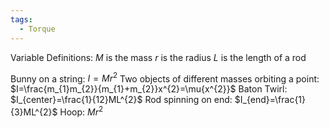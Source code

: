 ```yaml
---
tags:
  - Torque
---
```

Variable Definitions:
$M$ is the mass
$r$ is the radius
$L$ is the length of a rod

Bunny on a string: $I=Mr^{2}$ 
Two objects of different masses orbiting a point: $I=\frac{m_{1}m_{2}}{m_{1}+m_{2}}x^{2}=\mu{x^{2}}$
Baton Twirl: $I_{center}=\frac{1}{12}ML^{2}$
Rod spinning on end: $I_{end}=\frac{1}{3}ML^{2}$
Hoop: $Mr^{2}$


